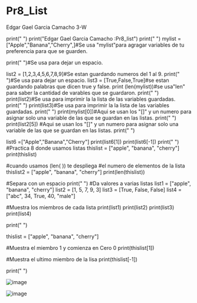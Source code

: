 # Pr8_List
Edgar Gael Garcia Camacho 3-W

print(" ")
print("Edgar Gael Garcia Camacho :Pr8_list")
print(" ")
mylist = ["Apple","Banana","Cherry",]#Se usa "mylist"para agragar variables de tu preferencia para que se guarden.

print(" ")#Se usa para dejar un espacio.

list2 = [1,2,3,4,5,6,7,8,9]#Se estan guardando numeros del 1 al 9.
print(" ")#Se usa para dejar un espacio.
list3 = [True,False,True]#se estan guardando palabras que dicen true y false.
print (len(mylist))#se usa"len" para saber la cantidad de varables que se guardaron.
print(" ")
print(list2)#Se usa para imprimir la la lista de las variables guardadas.
print(" ")
print(list3)#Se usa para imprimir la la lista de las variables guardadas.
print(" ")
print(mylist[0])#Aqui se usan los "[]" y un numero para asignar solo una variable de las que se guardan en las listas.
print(" ")
print(list2[5]) #Aqui se usan los "[]" y un numero para asignar solo una variable de las que se guardan en las listas.
print(" ")

list6 =["Apple","Banana","Cherry"]
print(list6[1])
print(list6[-1])
print(" ")
#Practica 8  donde usamos listas
thislist = ["apple", "banana", "cherry"]
print(thislist)

#cuando usamos (len( )) te despliega
#el numero de elementos de la lista
thislist2 = ["apple", "banana", "cherry"]
print(len(thislist))


#Separa con un espacio
print(" ")
#Da valores a varias listas
list1 = ["apple", "banana", "cherry"]
list2 = [1, 5, 7, 9, 3]
list3 = [True, False, False]
list4 = ["abc", 34, True, 40, "male"]

#Muestra los miembros de cada lista
print(list1)
print(list2)
print(list3)
print(list4)


print(" ")

thislist = ["apple", "banana", "cherry"]

#Muestra el miembro 1 y comienza en Cero 0
print(thislist[1])

#Muestra el ultimo miembro de la lisa
print(thislist[-1])

print(" ")

![image](https://github.com/user-attachments/assets/33bdcc0a-be84-4131-adc5-c53cb288d095)

![image](https://github.com/user-attachments/assets/17122dc8-21b7-4c62-b66d-8b82ead5c81e)




